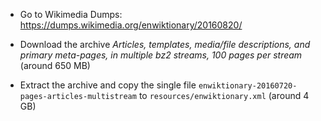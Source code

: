 - Go to Wikimedia Dumps: https://dumps.wikimedia.org/enwiktionary/20160820/

- Download the archive *Articles, templates, media/file descriptions, and primary meta-pages, in multiple bz2 streams, 100 pages per stream* (around 650 MB)

- Extract the archive and copy the single file `enwiktionary-20160720-pages-articles-multistream` to `resources/enwiktionary.xml` (around 4 GB)
